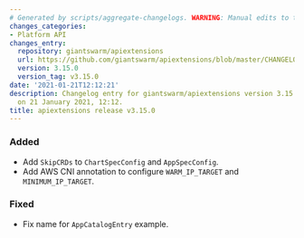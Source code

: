 ```yaml
---
# Generated by scripts/aggregate-changelogs. WARNING: Manual edits to this files will be overwritten.
changes_categories:
- Platform API
changes_entry:
  repository: giantswarm/apiextensions
  url: https://github.com/giantswarm/apiextensions/blob/master/CHANGELOG.md#3150---2021-01-21
  version: 3.15.0
  version_tag: v3.15.0
date: '2021-01-21T12:12:21'
description: Changelog entry for giantswarm/apiextensions version 3.15.0, published
  on 21 January 2021, 12:12.
title: apiextensions release v3.15.0
---
```


### Added
- Add `SkipCRDs` to `ChartSpecConfig` and `AppSpecConfig`.
- Add AWS CNI annotation to configure `WARM_IP_TARGET` and `MINIMUM_IP_TARGET`.
### Fixed
- Fix name for `AppCatalogEntry` example.
